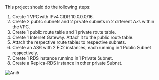 This project should do the following steps:
1. Create 1 VPC with IPv4 CIDR 10.0.0.0/16.
2. Create 2 public subnets and 2 private subnets in 2 different AZs within the VPC.
3. Create 1 public route table and 1 private route table.
4. Create 1 Internet Gateway. Attach it to the public route table.
5. Attach the respective route tables to respective subnets.
6. Create an ASG with 2 EC2 instances, each running in 1 Public Subnet respectively.
7. Create 1 RDS instance running in 1 Private Subnet.
8. Create a Replica-RDS instance in other private Subnet.

![Ani5](https://github.com/adityagoel-mata/Terraform-AWS-Configs/assets/50823187/f1b32ac2-c0ea-468c-8086-7238f03191a1)
